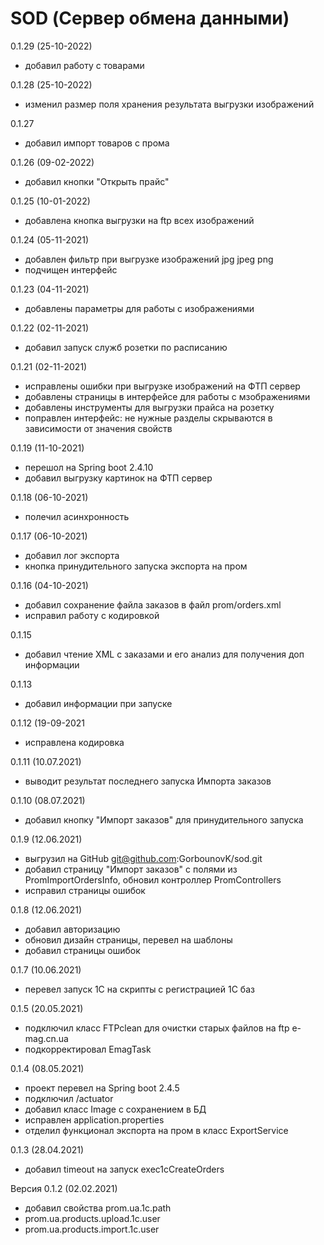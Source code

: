 # SOD (Сервер обмена данными)
0.1.29 (25-10-2022)
- добавил работу с товарами

0.1.28 (25-10-2022)
- изменил размер поля хранения результата выгрузки изображений

0.1.27
- добавил импорт товаров с прома

0.1.26 (09-02-2022)
- добавил кнопки "Открыть прайс"

0.1.25 (10-01-2022)
- добавлена кнопка выгрузки на ftp всех изображений

0.1.24 (05-11-2021)
- добавлен фильтр при выгрузке изображений jpg jpeg png
- подчищен интерфейс

0.1.23 (04-11-2021)
- добавлены параметры для работы с изображениями

0.1.22 (02-11-2021)
- добавил запуск служб розетки по расписанию

0.1.21 (02-11-2021)
- исправлены ошибки при выгрузке изображений на ФТП сервер
- добавлены страницы в интерфейсе для работы с мзображениями
- добавлены инструменты для выгрузки прайса на розетку
- поправлен интерфейс: не нужные разделы скрываются в зависимости от значения свойств

0.1.19 (11-10-2021)
- перешол на Spring boot 2.4.10
- добавил выгрузку картинок на ФТП сервер

0.1.18 (06-10-2021)
- полечил асинхронность

0.1.17 (06-10-2021)
- добавил лог экспорта
- кнопка принудительного запуска экспорта на пром

0.1.16 (04-10-2021)
- добавил сохранение файла заказов в файл prom/orders.xml
- исправил работу с кодировкой

0.1.15
- добавил чтение XML с заказами и его анализ для получения доп информации

0.1.13
- добавил информации при запуске

0.1.12 (19-09-2021
- исправлена кодировка

0.1.11 (10.07.2021)
- выводит результат последнего запуска Импорта заказов

0.1.10 (08.07.2021)
- добавил кнопку "Импорт заказов" для принудительного запуска

0.1.9 (12.06.2021)
- выгрузил на GitHub git@github.com:GorbounovK/sod.git
- добавил страницу "Импорт заказов" с полями из PromImportOrdersInfo, обновил контроллер PromControllers
- исправил страницы ошибок

0.1.8 (12.06.2021)
- добавил авторизацию
- обновил дизайн страницы, перевел на шаблоны
- добавил страницы ошибок

0.1.7 (10.06.2021)
- перевел запуск 1С на скрипты с регистрацией 1С баз

0.1.5 (20.05.2021)
- подключил класс FTPclean для очистки старых файлов на ftp e-mag.cn.ua
- подкорректировал EmagTask

0.1.4 (08.05.2021)
- проект перевел на Spring boot 2.4.5
- подключил /actuator
- добавил класс Image с сохранением в БД
- исправлен application.properties
- отделил функционал экспорта на пром в класс ExportService

0.1.3 (28.04.2021)
- добавил timeout на запуск exec1cCreateOrders

Версия 0.1.2 (02.02.2021)
- добавил свойства prom.ua.1c.path
- prom.ua.products.upload.1c.user
- prom.ua.products.import.1c.user
